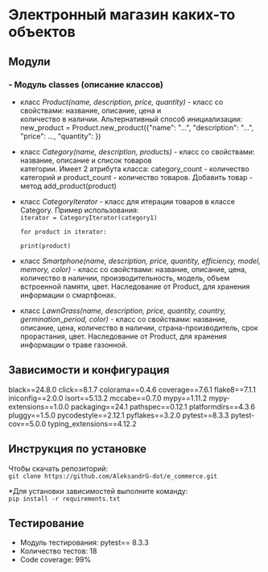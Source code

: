 # Электронный магазин каких-то объектов

## Модули
### - Модуль classes (описание классов)
- класс *Product(name, description, price, quantity)* - класс со свойствами: название, описание, цена и  
количество в наличии.
Альтернативный способ инициализации: new_product = Product.new_product({"name": "...", "description": "...", "price": ..., "quantity": })
- класс *Category(name, description, products)* - класс со свойствами: название, описание и список товаров  
категории. Имеет 2 атрибута класса: category_count - количество категорий и product_count - количество товаров.
Добавить товар - метод add_product(product)
- класс *CategoryIterator* - класс для итерации товаров в классе Category. Пример использования:   
 `iterator = CategoryIterator(category1)` 

    `for product in iterator:`

     `print(product)`
- класс *Smartphone(name, description, price, quantity, efficiency, model, memory, color)* - класс со свойствами: название, описание, цена, 
количество в наличии, производительность, модель, объем встроенной памяти, цвет. Наследование от Product, для хранения информации о смартфонах.
- класс *LawnGrass(name, description, price, quantity, country, germination_period, color)* - класс со свойствами: название, описание, цена, 
количество в наличии, страна-производитель, срок прорастания, цвет. Наследование от Product, для хранения информации о траве газонной.


## Зависимости и конфигурация
black==24.8.0
click==8.1.7
colorama==0.4.6
coverage==7.6.1
flake8==7.1.1
iniconfig==2.0.0
isort==5.13.2
mccabe==0.7.0
mypy==1.11.2
mypy-extensions==1.0.0
packaging==24.1
pathspec==0.12.1
platformdirs==4.3.6
pluggy==1.5.0
pycodestyle==2.12.1
pyflakes==3.2.0
pytest==8.3.3
pytest-cov==5.0.0
typing_extensions==4.12.2

## Инструкция по установке
Чтобы скачать репозиторий:  
`git clone https://github.com/AleksandrG-dot/e_commerce.git`

*Для установки зависимостей выполните команду:  
`pip install -r requirements.txt`

## Тестирование
- Модуль тестирования: pytest== 8.3.3  
- Количество тестов: 18
- Code coverage: 99%
